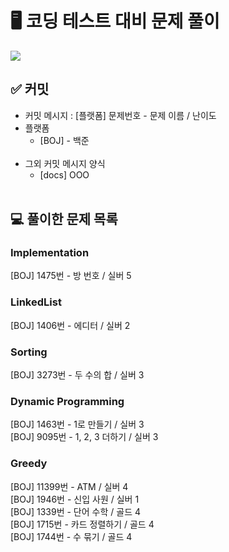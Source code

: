 # 🖥️ 코딩 테스트 대비 문제 풀이

<img src="https://img.shields.io/badge/Java-007396?style=flat&logo=OpenJDK&logoColor=white"/>
<br/>

## ✅ 커밋

- 커밋 메시지 : [플랫폼] 문제번호 - 문제 이름 / 난이도
- 플랫폼
  - [BOJ] - 백준
<br/><br/>
- 그외 커밋 메시지 양식
  - [docs] OOO
<br/><br/>
## 💻 풀이한 문제 목록
### Implementation
[BOJ] 1475번 - 방 번호 / 실버 5 <br/>

### LinkedList
[BOJ] 1406번 - 에디터 / 실버 2 <br/>

### Sorting
[BOJ] 3273번 - 두 수의 합 / 실버 3 <br/>

### Dynamic Programming
[BOJ] 1463번 - 1로 만들기 / 실버 3 <br/>
[BOJ] 9095번 - 1, 2, 3 더하기 / 실버 3 <br/>

### Greedy
[BOJ] 11399번 - ATM / 실버 4 <br/>
[BOJ] 1946번 - 신입 사원 / 실버 1 <br/>
[BOJ] 1339번 - 단어 수학 / 골드 4 <br/>
[BOJ] 1715번 - 카드 정렬하기 / 골드 4 <br/>
[BOJ] 1744번 - 수 묶기 / 골드 4 <br/>
